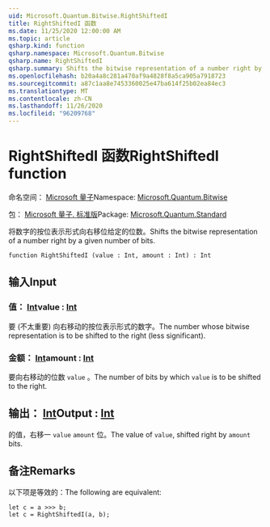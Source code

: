 ```yaml
---
uid: Microsoft.Quantum.Bitwise.RightShiftedI
title: RightShiftedI 函数
ms.date: 11/25/2020 12:00:00 AM
ms.topic: article
qsharp.kind: function
qsharp.namespace: Microsoft.Quantum.Bitwise
qsharp.name: RightShiftedI
qsharp.summary: Shifts the bitwise representation of a number right by a given number of bits.
ms.openlocfilehash: b20a4a8c281a470af9a4828f8a5ca905a7918723
ms.sourcegitcommit: a87c1aa8e7453360025e47ba614f25b02ea84ec3
ms.translationtype: MT
ms.contentlocale: zh-CN
ms.lasthandoff: 11/26/2020
ms.locfileid: "96209768"
---
```

# <a name="rightshiftedi-function"></a><span data-ttu-id="26a31-102">RightShiftedI 函数</span><span class="sxs-lookup"><span data-stu-id="26a31-102">RightShiftedI function</span></span>

<span data-ttu-id="26a31-103">命名空间： [Microsoft 量子](xref:Microsoft.Quantum.Bitwise)</span><span class="sxs-lookup"><span data-stu-id="26a31-103">Namespace: [Microsoft.Quantum.Bitwise](xref:Microsoft.Quantum.Bitwise)</span></span>

<span data-ttu-id="26a31-104">包： [Microsoft 量子. 标准版](https://nuget.org/packages/Microsoft.Quantum.Standard)</span><span class="sxs-lookup"><span data-stu-id="26a31-104">Package: [Microsoft.Quantum.Standard](https://nuget.org/packages/Microsoft.Quantum.Standard)</span></span>


<span data-ttu-id="26a31-105">将数字的按位表示形式向右移位给定的位数。</span><span class="sxs-lookup"><span data-stu-id="26a31-105">Shifts the bitwise representation of a number right by a given number of bits.</span></span>

```qsharp
function RightShiftedI (value : Int, amount : Int) : Int
```


## <a name="input"></a><span data-ttu-id="26a31-106">输入</span><span class="sxs-lookup"><span data-stu-id="26a31-106">Input</span></span>

### <a name="value--int"></a><span data-ttu-id="26a31-107">值： [Int](xref:microsoft.quantum.lang-ref.int)</span><span class="sxs-lookup"><span data-stu-id="26a31-107">value : [Int](xref:microsoft.quantum.lang-ref.int)</span></span>

<span data-ttu-id="26a31-108">要 (不太重要) 向右移动的按位表示形式的数字。</span><span class="sxs-lookup"><span data-stu-id="26a31-108">The number whose bitwise representation is to be shifted to the right (less significant).</span></span>


### <a name="amount--int"></a><span data-ttu-id="26a31-109">金额： [Int](xref:microsoft.quantum.lang-ref.int)</span><span class="sxs-lookup"><span data-stu-id="26a31-109">amount : [Int](xref:microsoft.quantum.lang-ref.int)</span></span>

<span data-ttu-id="26a31-110">要向右移动的位数 `value` 。</span><span class="sxs-lookup"><span data-stu-id="26a31-110">The number of bits by which `value` is to be shifted to the right.</span></span>



## <a name="output--int"></a><span data-ttu-id="26a31-111">输出： [Int](xref:microsoft.quantum.lang-ref.int)</span><span class="sxs-lookup"><span data-stu-id="26a31-111">Output : [Int](xref:microsoft.quantum.lang-ref.int)</span></span>

<span data-ttu-id="26a31-112">的值，右移一 `value` `amount` 位。</span><span class="sxs-lookup"><span data-stu-id="26a31-112">The value of `value`, shifted right by `amount` bits.</span></span>

## <a name="remarks"></a><span data-ttu-id="26a31-113">备注</span><span class="sxs-lookup"><span data-stu-id="26a31-113">Remarks</span></span>

<span data-ttu-id="26a31-114">以下项是等效的：</span><span class="sxs-lookup"><span data-stu-id="26a31-114">The following are equivalent:</span></span>

```Q#
let c = a >>> b;
let c = RightShiftedI(a, b);
```